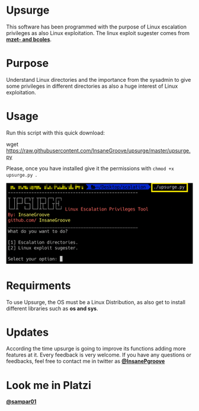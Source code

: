 # Upsurge

This software has been programmed with the purpose of Linux escalation privileges as also Linux exploitation. The linux exploit sugester comes from [**mzet- and bcoles**](https://github.com/mzet-/linux-exploit-suggester). 


# Purpose

Understand Linux directories and the importance from the sysadmin to give some privileges in different directories as also a huge interest of Linux exploitation. 

# Usage

Run this script with this quick download:


wget https://raw.githubusercontent.com/InsaneGroove/upsurge/master/upsurge.py



Please, once you have installed give it the permissions with ```chmod +x upsurge.py ```.

![](pic/upsurge.png)

# Requirments

To use Upsurge, the OS must be a Linux Distribution, as also get to install different libraries such as **os and sys**.

# Updates

According the time upsurge is going to improve its functions adding more features at it. Every feedback is very welcome.
If you have any questions or feedbacks, feel free to contact me in twitter as [**@InsanePgroove**](https://twitter.com/insanePgroove)

# Look me in Platzi

[**@sampar01**](https://platzi.com/@sampar01)

